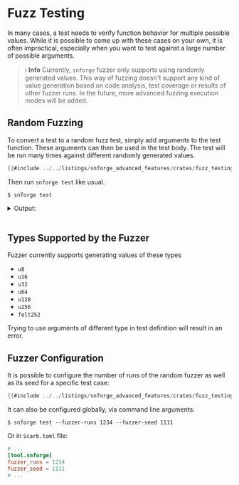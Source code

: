 # Fuzz Testing

In many cases, a test needs to verify function behavior for multiple possible values.
While it is possible to come up with these cases on your own, it is often impractical, especially when you want to test
against a large number of possible arguments.

> ℹ️ **Info**
> Currently, `snforge` fuzzer only supports using randomly generated values.
> This way of fuzzing doesn't support any kind of value generation based on code analysis, test coverage or results of
> other fuzzer runs.
> In the future, more advanced fuzzing execution modes will be added.

## Random Fuzzing

To convert a test to a random fuzz test, simply add arguments to the test function.
These arguments can then be used in the test body.
The test will be run many times against different randomly generated values.

```rust
{{#include ../../listings/snforge_advanced_features/crates/fuzz_testing/src/basic_example.cairo}}
```

Then run `snforge test` like usual.

```shell
$ snforge test
```

<details>
<summary>Output:</summary>

```shell
Collected 1 test(s) from fuzz_testing package
Running 1 test(s) from src/
Running 0 test(s) from tests/
[PASS] fuzz_testing::basic_example::test_sum (runs: 256, gas: {max: ~1, min: ~1, mean: ~1.00, std deviation: ~0.00})
Tests: 1 passed, 0 failed, 0 skipped, 0 ignored, 0 filtered out
Fuzzer seed: [..]
```
</details>
<br>

## Types Supported by the Fuzzer

Fuzzer currently supports generating values of these types

- `u8`
- `u16`
- `u32`
- `u64`
- `u128`
- `u256`
- `felt252`

Trying to use arguments of different type in test definition will result in an error.

## Fuzzer Configuration

It is possible to configure the number of runs of the random fuzzer as well as its seed for a specific test case:

```rust
{{#include ../../listings/snforge_advanced_features/crates/fuzz_testing/src/with_parameters.cairo}}
```

It can also be configured globally, via command line arguments:

```shell
$ snforge test --fuzzer-runs 1234 --fuzzer-seed 1111
```

Or in `Scarb.toml` file:

```toml
# ...
[tool.snforge]
fuzzer_runs = 1234
fuzzer_seed = 1111
# ...
```
